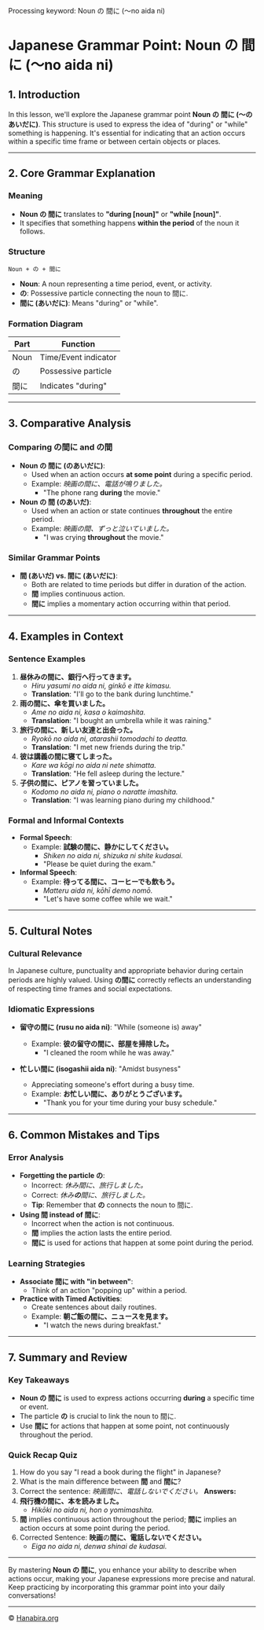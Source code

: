 Processing keyword: Noun の 間に (〜no aida ni)
# Japanese Grammar Point: Noun の 間に (〜no aida ni)

## 1. Introduction
In this lesson, we'll explore the Japanese grammar point **Noun の 間に (〜のあいだに)**. This structure is used to express the idea of "during" or "while" something is happening. It's essential for indicating that an action occurs within a specific time frame or between certain objects or places.

---
## 2. Core Grammar Explanation
### Meaning
- **Noun の 間に** translates to **"during [noun]"** or **"while [noun]"**.
- It specifies that something happens **within the period** of the noun it follows.
### Structure
```plaintext
Noun + の + 間に
```
- **Noun**: A noun representing a time period, event, or activity.
- **の**: Possessive particle connecting the noun to 間に.
- **間に (あいだに)**: Means "during" or "while".
### Formation Diagram
| Part     | Function             |
|----------|----------------------|
| Noun     | Time/Event indicator |
| の       | Possessive particle  |
| 間に     | Indicates "during"   |
---
## 3. Comparative Analysis
### Comparing **の間に** and **の間**
- **Noun の 間に (のあいだに)**:
  - Used when an action occurs **at some point** during a specific period.
  - Example: *映画の間に、電話が鳴りました。*
    - "The phone rang **during** the movie."
- **Noun の 間 (のあいだ)**:
  - Used when an action or state continues **throughout** the entire period.
  - Example: *映画の間、ずっと泣いていました。*
    - "I was crying **throughout** the movie."
### Similar Grammar Points
- **間 (あいだ) vs. 間に (あいだに)**:
  - Both are related to time periods but differ in duration of the action.
  - **間** implies continuous action.
  - **間に** implies a momentary action occurring within that period.
---
## 4. Examples in Context
### Sentence Examples
1. **昼休みの間に、銀行へ行ってきます。**
   - *Hiru yasumi no aida ni, ginkō e itte kimasu.*
   - **Translation**: "I'll go to the bank during lunchtime."
2. **雨の間に、傘を買いました。**
   - *Ame no aida ni, kasa o kaimashita.*
   - **Translation**: "I bought an umbrella while it was raining."
3. **旅行の間に、新しい友達と出会った。**
   - *Ryokō no aida ni, atarashii tomodachi to deatta.*
   - **Translation**: "I met new friends during the trip."
4. **彼は講義の間に寝てしまった。**
   - *Kare wa kōgi no aida ni nete shimatta.*
   - **Translation**: "He fell asleep during the lecture."
5. **子供の間に、ピアノを習っていました。**
   - *Kodomo no aida ni, piano o naratte imashita.*
   - **Translation**: "I was learning piano during my childhood."
### Formal and Informal Contexts
- **Formal Speech**:
  - Example: **試験の間に、静かにしてください。**
    - *Shiken no aida ni, shizuka ni shite kudasai.*
    - "Please be quiet during the exam."
- **Informal Speech**:
  - Example: **待ってる間に、コーヒーでも飲もう。**
    - *Matteru aida ni, kōhī demo nomō.*
    - "Let's have some coffee while we wait."
---
## 5. Cultural Notes
### Cultural Relevance
In Japanese culture, punctuality and appropriate behavior during certain periods are highly valued. Using **の間に** correctly reflects an understanding of respecting time frames and social expectations.
### Idiomatic Expressions
- **留守の間に (rusu no aida ni)**: "While (someone is) away"
  - Example: **彼の留守の間に、部屋を掃除した。**
    - "I cleaned the room while he was away."
  
- **忙しい間に (isogashii aida ni)**: "Amidst busyness"
  - Appreciating someone's effort during a busy time.
  - Example: **お忙しい間に、ありがとうございます。**
    - "Thank you for your time during your busy schedule."
---
## 6. Common Mistakes and Tips
### Error Analysis
- **Forgetting the particle の**:
  - Incorrect: *休み間に、旅行しました。*
  - Correct: *休み**の**間に、旅行しました。*
  - **Tip**: Remember that **の** connects the noun to 間に.
- **Using 間 instead of 間に**:
  - Incorrect when the action is not continuous.
  - **間** implies the action lasts the entire period.
  - **間に** is used for actions that happen at some point during the period.
### Learning Strategies
- **Associate **間に** with "in between"**:
  - Think of an action "popping up" within a period.
- **Practice with Timed Activities**:
  - Create sentences about daily routines.
  - Example: **朝ご飯の間に、ニュースを見ます。**
    - "I watch the news during breakfast."
---
## 7. Summary and Review
### Key Takeaways
- **Noun の 間に** is used to express actions occurring **during** a specific time or event.
- The particle **の** is crucial to link the noun to 間に.
- Use **間に** for actions that happen at some point, not continuously throughout the period.
### Quick Recap Quiz
1. How do you say "I read a book during the flight" in Japanese?
2. What is the main difference between **間** and **間に**?
3. Correct the sentence: *映画間に、電話しないでください。*
**Answers:**
1. **飛行機の間に、本を読みました。**
   - *Hikōki no aida ni, hon o yomimashita.*
2. **間** implies continuous action throughout the period; **間に** implies an action occurs at some point during the period.
3. Corrected Sentence: **映画**の**間に、電話しないでください。**
   - *Eiga no aida ni, denwa shinai de kudasai.*
---
By mastering **Noun の 間に**, you enhance your ability to describe when actions occur, making your Japanese expressions more precise and natural. Keep practicing by incorporating this grammar point into your daily conversations!

---

© [Hanabira.org](https://hanabira.org)
